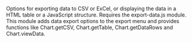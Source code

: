 Options for exporting data to CSV or ExCel, or displaying the data
in a HTML table or a JavaScript structure. Requires the
export-data.js module. This module adds data export options to the
export menu and provides functions like Chart.getCSV,
Chart.getTable, Chart.getDataRows and Chart.viewData.